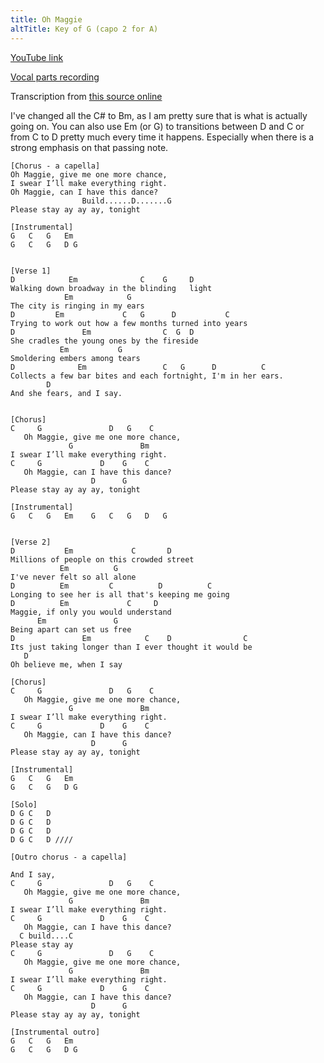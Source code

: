```yaml
---
title: Oh Maggie
altTitle: Key of G (capo 2 for A)
---
```


[YouTube link](https://www.youtube.com/watch?v=erFTFTjNtDD)

[Vocal parts recording](/trigger/maggie-intro.mp3)

Transcription from
[this source online](https://tabs.ultimate-guitar.com/tab/the-high-kings/oh-maggie-chords-2649372)

I've changed all the C# to Bm, as I am pretty sure that is what is actually
going on. You can also use Em (or G) to transitions between D and C or from C to
D pretty much every time it happens. Especially when there is a strong emphasis
on that passing note.

```
[Chorus - a capella]
Oh Maggie, give me one more chance,
I swear I’ll make everything right.
Oh Maggie, can I have this dance?
                Build......D.......G
Please stay ay ay ay, tonight

[Instrumental]
G   C   G   Em
G   C   G   D G


[Verse 1]
D            Em              C    G     D
Walking down broadway in the blinding   light
            Em            G
The city is ringing in my ears
D         Em             C   G      D           C
Trying to work out how a few months turned into years
D               Em                C  G  D
She cradles the young ones by the fireside
           Em           G
Smoldering embers among tears
D              Em                 C   G      D          C
Collects a few bar bites and each fortnight, I'm in her ears.
        D
And she fears, and I say.


[Chorus]
C     G               D   G    C
   Oh Maggie, give me one more chance,
             G               Bm
I swear I’ll make everything right.
C     G             D    G    C
   Oh Maggie, can I have this dance?
                  D      G
Please stay ay ay ay, tonight

[Instrumental]
G   C   G   Em    G   C   G   D   G


[Verse 2]
D           Em             C       D
Millions of people on this crowded street
           Em          G
I've never felt so all alone
D          Em         C          D          C
Longing to see her is all that's keeping me going
D          Em             C     D
Maggie, if only you would understand
      Em               G
Being apart can set us free
D               Em            C    D                C
Its just taking longer than I ever thought it would be
   D
Oh believe me, when I say

[Chorus]
C     G               D   G    C
   Oh Maggie, give me one more chance,
             G               Bm
I swear I’ll make everything right.
C     G             D    G    C
   Oh Maggie, can I have this dance?
                  D      G
Please stay ay ay ay, tonight

[Instrumental]
G   C   G   Em
G   C   G   D G

[Solo]
D G C   D
D G C   D
D G C   D
D G C   D ////

[Outro chorus - a capella]

And I say,
C     G               D   G    C
   Oh Maggie, give me one more chance,
             G               Bm
I swear I’ll make everything right.
C     G             D    G    C
   Oh Maggie, can I have this dance?
  C build....C
Please stay ay
C     G               D   G    C
   Oh Maggie, give me one more chance,
             G               Bm
I swear I’ll make everything right.
C     G             D    G    C
   Oh Maggie, can I have this dance?
                  D      G
Please stay ay ay ay, tonight

[Instrumental outro]
G   C   G   Em
G   C   G   D G

```
